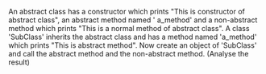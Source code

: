 An abstract class has a constructor which prints "This is constructor of abstract class", an abstract method named '
a_method' and a non-abstract method which prints "This is a normal method of abstract class". A class 'SubClass'
inherits the abstract class and has a method named 'a_method' which prints "This is abstract method". Now create an
object of 'SubClass' and call the abstract method and the non-abstract method. (Analyse the result)
